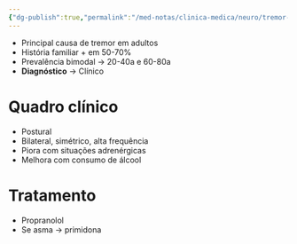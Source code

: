 ```yaml
---
{"dg-publish":true,"permalink":"/med-notas/clinica-medica/neuro/tremor-essencial/"}
---
```


- Principal causa de tremor em adultos
- História familiar + em 50-70%
- Prevalência bimodal -> 20-40a e 60-80a
- **Diagnóstico** -> Clínico

# Quadro clínico
- Postural
- Bilateral, simétrico, alta frequência
- Piora com situações adrenérgicas
- Melhora com consumo de álcool

# Tratamento
- Propranolol
- Se asma -> primidona